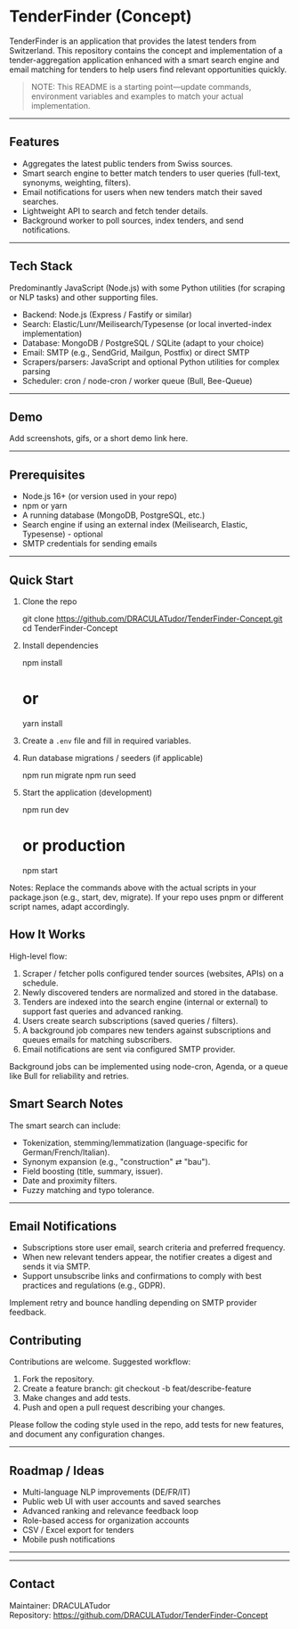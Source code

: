 # TenderFinder (Concept)

TenderFinder is an application that provides the latest tenders from Switzerland. This repository contains the concept and implementation of a tender-aggregation application enhanced with a smart search engine and email matching for tenders to help users find relevant opportunities quickly.

> NOTE: This README is a starting point—update commands, environment variables and examples to match your actual implementation.

---
## Features

- Aggregates the latest public tenders from Swiss sources.
- Smart search engine to better match tenders to user queries (full-text, synonyms, weighting, filters).
- Email notifications for users when new tenders match their saved searches.
- Lightweight API to search and fetch tender details.
- Background worker to poll sources, index tenders, and send notifications.

---

## Tech Stack

Predominantly JavaScript (Node.js) with some Python utilities (for scraping or NLP tasks) and other supporting files.

- Backend: Node.js (Express / Fastify or similar)
- Search: Elastic/Lunr/Meilisearch/Typesense (or local inverted-index implementation)
- Database: MongoDB / PostgreSQL / SQLite (adapt to your choice)
- Email: SMTP (e.g., SendGrid, Mailgun, Postfix) or direct SMTP
- Scrapers/parsers: JavaScript and optional Python utilities for complex parsing
- Scheduler: cron / node-cron / worker queue (Bull, Bee-Queue)

---

## Demo

Add screenshots, gifs, or a short demo link here.

---

## Prerequisites

- Node.js 16+ (or version used in your repo)
- npm or yarn
- A running database (MongoDB, PostgreSQL, etc.)
- Search engine if using an external index (Meilisearch, Elastic, Typesense) - optional
- SMTP credentials for sending emails

---

## Quick Start

1. Clone the repo

   git clone https://github.com/DRACULATudor/TenderFinder-Concept.git
   cd TenderFinder-Concept

2. Install dependencies

   npm install
   # or
   yarn install

3. Create a `.env` file and fill in required variables.

4. Run database migrations / seeders (if applicable)

   npm run migrate
   npm run seed

5. Start the application (development)

   npm run dev
   # or production
   npm start

Notes: Replace the commands above with the actual scripts in your package.json (e.g., start, dev, migrate). If your repo uses pnpm or different script names, adapt accordingly.


## How It Works

High-level flow:

1. Scraper / fetcher polls configured tender sources (websites, APIs) on a schedule.
2. Newly discovered tenders are normalized and stored in the database.
3. Tenders are indexed into the search engine (internal or external) to support fast queries and advanced ranking.
4. Users create search subscriptions (saved queries / filters).
5. A background job compares new tenders against subscriptions and queues emails for matching subscribers.
6. Email notifications are sent via configured SMTP provider.

Background jobs can be implemented using node-cron, Agenda, or a queue like Bull for reliability and retries.


## Smart Search Notes

The smart search can include:
- Tokenization, stemming/lemmatization (language-specific for German/French/Italian).
- Synonym expansion (e.g., "construction" ⇄ "bau").
- Field boosting (title, summary, issuer).
- Date and proximity filters.
- Fuzzy matching and typo tolerance.

---

## Email Notifications

- Subscriptions store user email, search criteria and preferred frequency.
- When new relevant tenders appear, the notifier creates a digest and sends it via SMTP.
- Support unsubscribe links and confirmations to comply with best practices and regulations (e.g., GDPR).

Implement retry and bounce handling depending on SMTP provider feedback.

## Contributing

Contributions are welcome. Suggested workflow:

1. Fork the repository.
2. Create a feature branch: git checkout -b feat/describe-feature
3. Make changes and add tests.
4. Push and open a pull request describing your changes.

Please follow the coding style used in the repo, add tests for new features, and document any configuration changes.

---

## Roadmap / Ideas

- Multi-language NLP improvements (DE/FR/IT)
- Public web UI with user accounts and saved searches
- Advanced ranking and relevance feedback loop
- Role-based access for organization accounts
- CSV / Excel export for tenders
- Mobile push notifications

---

---

## Contact

Maintainer: DRACULATudor  
Repository: https://github.com/DRACULATudor/TenderFinder-Concept

